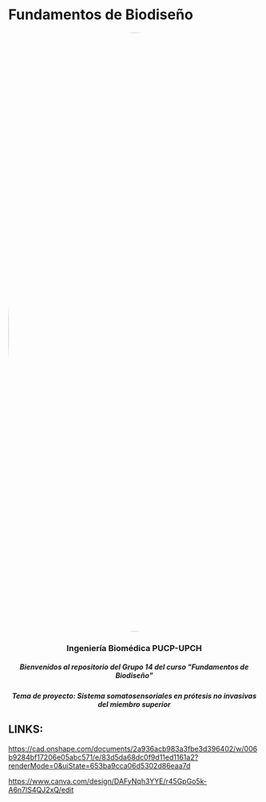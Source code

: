 # Fundamentos de Biodiseño
</p>
<image align="center;" width="1200px;" style="border-radius: 90%;" src ="../Imágenes/imagen_read.png">
  <h3 align="center">
Ingeniería Biomédica PUCP-UPCH
  </h3>
  <h5 align="center">
     Bienvenidos al repositorio del Grupo 14 del curso "Fundamentos de Biodiseño"
  </h5>
</p>


</p>
  <h5 align="center">
    Tema de proyecto: Sistema somatosensoriales en prótesis no invasivas del miembro superior
  </h5>
  
</p>

## LINKS:

https://cad.onshape.com/documents/2a936acb983a3fbe3d396402/w/006b9284bf17206e05abc571/e/83d5da68dc0f9d11ed1161a2?renderMode=0&uiState=653ba9cca06d5302d86eaa7d 

https://www.canva.com/design/DAFyNqh3YYE/r45GpGo5k-A6n7lS4QJ2xQ/edit 


